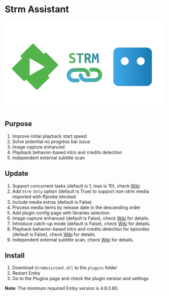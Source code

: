 # Strm Assistant

![logo](StrmAssistant/Properties/thumb.png "logo")

## Purpose

1. Improve initial playback start speed
2. Solve potential no progress bar issue
3. Image capture enhanced
4. Playback behavior-based intro and credits detection
5. Independent external subtitle scan

## Update

1. Support concurrent tasks (default is 1, max is 10), check [Wiki](https://github.com/sjtuross/StrmAssistant/wiki/媒体信息提取-(MediaInfo-Extract))
2. Add `Strm Only` option (default is True) to support non-strm media imported with ffprobe blocked
3. Include media extras (default is False)
4. Process media items by release date in the descending order
5. Add plugin config page with libraries selection
6. Image capture enhanced (default is False), check [Wiki](https://github.com/sjtuross/StrmAssistant/wiki/视频截图增强-(Image-Capture-Enhanced)) for details.
7. Introduce catch-up mode (default is False), check [Wiki](https://github.com/sjtuross/StrmAssistant/wiki/追更模式-(Catch‐up-Mode)) for details.
8. Playback behavior-based intro and credits detection for episodes (default is False), check [Wiki](https://github.com/sjtuross/StrmAssistant/wiki/片头探测-(Intro-Detection)) for details.
9. Independent external subtitle scan, check [Wiki](https://github.com/sjtuross/StrmAssistant/wiki/独立的外挂字幕扫描-(External-Subtitle-Scan)) for details.

## Install

1. Download `StrmAssistant.dll` to the `plugins` folder
2. Restart Emby
3. Go to the Plugins page and check the plugin version and settings

**Note**: The minimum required Emby version is 4.8.0.80.
